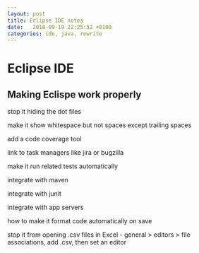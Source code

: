 ```yaml
---
layout: post
title: Eclipse IDE notes
date:   2018-09-19 22:25:52 +0100
categories: ide, java, rewrite
---
```

Eclipse IDE
===========

Making Eclispe work properly
----------------------------

stop it hiding the dot files

make it show whitespace but not spaces except trailing spaces

add a code coverage tool

link to task managers like jira or bugzilla

make it run related tests automatically

integrate with maven

integrate with junit

integrate with app servers

how to make it format code automatically on save

stop it from opening .csv files in Excel - general \> editors \> file
associations, add .csv, then set an editor
